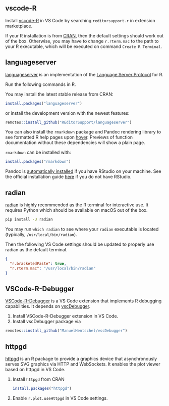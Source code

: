 ## vscode-R

Install
[vscode-R](https://marketplace.visualstudio.com/items?itemName=REditorSupport.r) in VS
Code by searching `reditorsupport.r` in extension marketplace.

If your R installation is from [CRAN](http://cran.r-project.org/mirrors.html),
then the default settings should work out of the box. Otherwise, you may have to
change `r.rterm.mac` to the path to your R executable, which will be executed on
command `Create R Terminal`.

## languageserver

[languageserver](https://github.com/REditorSupport/languageserver) is an
implementation of the
[Language Server Protocol](https://microsoft.github.io/language-server-protocol/)
for R.

Run the following commands in R.

You may install the latest stable release from CRAN:

```r
install.packages("languageserver")
```

or install the development version with the newest features:

```r
remotes::install_github("REditorSupport/languageserver")
```

You can also install the `rmarkdown` package and Pandoc rendering library to see
formatted R help pages upon [hover](#hover). Previews of function documentation
without these dependencies will show a plain page.

`rmarkdown` can be installed with:

```r
install.packages("rmarkdown")
```

Pandoc is
[automatically installed](https://alexd106.github.io/intro2R/install_rmarkdown.html)
if you have RStudio on your machine. See the official installation guide
[here](https://pandoc.org/installing.html) if you do not have RStudio.

## radian

[radian](https://github.com/randy3k/radian) is highly recommended as the R
terminal for interactive use. It requires Python which should be available on
macOS out of the box.

```bash
pip install -U radian
```

You may run `which radian` to see where your `radian` executable is located
(typically, `/usr/local/bin/radian`).

Then the following VS Code settings should be updated to properly use radian as
the default terminal.

```json
{
  "r.bracketedPaste": true,
  "r.rterm.mac": "/usr/local/bin/radian"
}
```

## VSCode-R-Debugger

[VSCode-R-Debugger](https://marketplace.visualstudio.com/items?itemName=RDebugger.r-debugger)
is a VS Code extension that implements R debugging capabilities. It depends on
[vscDebugger](https://github.com/ManuelHentschel/vscDebugger).

1. Install VSCode-R-Debugger extension in VS Code.
2. Install vscDebugger package via

```r
remotes::install_github("ManuelHentschel/vscDebugger")
```

## httpgd

[httpgd](https://github.com/nx10/httpgd) is an R package to provide a graphics
device that asynchronously serves SVG graphics via HTTP and WebSockets. It
enables the plot viewer based on httpgd in VS Code.

1. Install `httpgd` from CRAN

   ```r
   install.packages("httpgd")
   ```

2. Enable `r.plot.useHttpgd` in VS Code settings.
